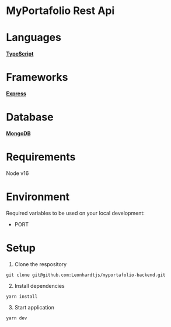 # MyPortafolio Rest Api

# Languages

**[TypeScript](https://www.typescriptlang.org/docs/handbook/typescript-in-5-minutes.html)**

# Frameworks
**[Express]("https://expressjs.com/")**

# Database
**[MongoDB]("https://www.mongodb.com/")**

# Requirements
Node v16

# Environment

Required variables to be used on your local development:

- PORT

# Setup

1. Clone the respository
```
git clone git@github.com:Leonhardtjs/myportafolio-backend.git
```
2. Install dependencies

```
yarn install
```
3. Start application
```
yarn dev
```
